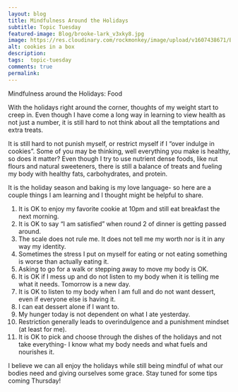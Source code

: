 ```yaml
---
layout: blog
title: Mindfulness Around the Holidays
subtitle: Topic Tuesday
featured-image: Blog/brooke-lark_v3xky8.jpg
image: https://res.cloudinary.com/rockmonkey/image/upload/v1607438671/Blog/brooke-lark_v3xky8.jpg
alt: cookies in a box
description:
tags:  topic-tuesday
comments: true
permalink:
---
```

Mindfulness around the Holidays: Food

With the holidays right around the corner, thoughts of my weight start to creep in. Even though I have come a long way in learning to view health as not just a number, it is still hard to not think about all the temptations and extra treats.

It is still hard to not punish myself, or restrict myself if I “over indulge in cookies”. Some of you may be thinking, well everything you make is healthy, so does it matter? Even though I try to use nutrient dense foods, like nut flours and natural sweeteners, there is still a balance of treats and fueling my body with healthy fats, carbohydrates, and protein.

It is the holiday season and baking is my love language- so here are a couple things I am learning and I thought might be helpful to share.
1. It is OK to enjoy my favorite cookie at 10pm and still eat breakfast the next morning.
2. It is OK to say “I am satisfied” when round 2 of dinner is getting passed around.
3. The scale does not rule me. It does not tell me my worth nor is it in any way my identity.
5. Sometimes the stress I put on myself for eating or not eating something is worse than actually eating it.
6. Asking to go for a walk or stepping away to move my body is OK.
7. It is OK if I mess up and do not listen to my body when it is telling me what it needs. Tomorrow is a new day.
8. It is OK to listen to my body when I am full and do not want dessert, even if everyone else is having it.
9. I can eat dessert alone if I want to.
10. My hunger today is not dependent on what I ate yesterday.
11. Restriction generally leads to overindulgence and a punishment mindset (at least for me).
12. It is OK to pick and choose through the dishes of the holidays and not take everything- I know what my body needs and what fuels and nourishes it.

I believe we can all enjoy the holidays while still being mindful of what our bodies need and giving ourselves some grace. Stay tuned for some tips coming Thursday!
